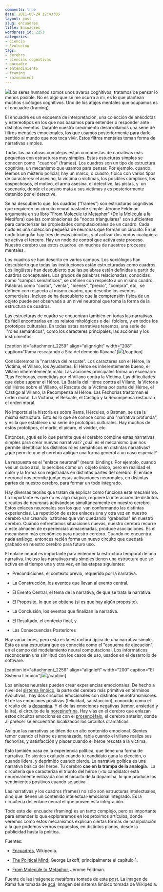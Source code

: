 ```yaml
---
comments: true
date: 2011-08-24 12:43:05
layout: post
slug: encuadres
title: Encuadres
wordpress_id: 2253
categories:
- Ciencia
- Evolución
tags:
- cerebro
- ciencias cognitivas
- encuadre
- entendimiento
- framing
- razonamient
---
```


[![](http://www.lnds.net/blog/wp-content/uploads/2011/08/metaforas-300x294.jpg)](http://www.lnds.net/blog/wp-content/uploads/2011/08/metaforas.jpg)Los seres humanos somos unos avaros cognitivos, tratamos de pensar lo menos posible. No es algo que se me ocurra a mi, es lo que plantean muchos sicólogos cognitivos. Uno de los atajos mentales que ocupamos es el encuadre (framing).

El encuadre es un esquema de interpretación, una colección de anécdotas y estereotipos en los que nos basamos para entender o responder ante distintos eventos. Durante nuestro crecimiento desarrollamos una serie de filtros mentales emocionales, los que usamos posteriormente para darle sentido al mundo que nos toca vivir. Estos filtros mentales toman forma de narrativas simples.

Todas las narrativas complejas están compuestas de narrativas más pequeñas con estructuras muy simples. Estas estucturas simples se conocen como  "cuadros" (frames). Los cuadros son un tipo de estructura cognitiva, un mecanismo que usamos para pensar. Por ejemplo, cuando leemos un misterio policial, hay un marco, o cuadro, típico con varios tipos de caracteres: el asesino, la víctima o víctimas, los posibles cómplices, los sospechosos, el motivo, el arma asesina, el detective, las pistas, y  un escenario, donde el asesino mata a sus víctimas y es posteriormente detenido por el detective.

Se ha descubierto que  los cuadros ("frames") son estructuras cognitivas que requieren un circuito neural bastante simple. Jerome Feldman argumenta en su libro "[From Molecule to Metaphor](http://amzn.to/mPFJv7)" (De la Molécula a la Metáfora) que las combinaciones de "nodos triangulares" son suficientes para caracterizar las propiedades computacionales de un cuadro. Cada nodo es una colección pequeña de neuronas que forman un circuito. En un nodo triangular hay tres de esos circuitos, y al activar dos nodos cualquiera se activa el tercero. Hay un nodo de control que activa este proceso. Nuestro cerebro usa estos cuadros  en muchos de nuestros procesos mentales.

Los cuadros se han descrito en varios campos. Los sociólogos han descubierto que todas las instituciones están estructuradas como cuadros. Los lingüistas han descubierto que las palabras están definidas a partir de cuadros conceptuales. Los grupos de palabras relacionadas, conocidas como "campos semánticos", se definen con respecto a un mismo cuadro. Palabras como "costo", "venta", "bienes", "precio", "compra", etc,  se definen con respecto al mismo cuadro, que describe los eventos comerciales. Incluso se ha descubierto que la comprensión física de un objeto puede ser observada a un nivel neuronal que toma la forma de la estructura de cuadros.

Las estructuras de cuadro se encuentran también en todas las narrativas. Es fácil encontrarlas en los relatos mitológicos o del  folclore, y en todos los prototipos culturales. En todas estas narrativas tenemos, una serie de  "roles semánticos", como los caracteres principales, las acciones y los instrumentos.

[caption id="attachment_2259" align="alignright" width="208" caption="Rama rescatando a Sita del demonio Rávana"][![](http://www.lnds.net/blog/wp-content/uploads/2011/08/rama7-208x300.jpg)](http://www.lnds.net/blog/wp-content/uploads/2011/08/rama7.jpg)[/caption]

Consideremos la "narrativa del rescate". Los caracteres son el Héroe, la Victima, el Villano, los Ayudantes. El Héroe es inherentemente bueno, el Villano inherentemente malo. Las acciones principales forma un escenario: "Las Fechorías, cometidas por el Villano contra la Víctima. Las dificultades que debe superar el Héroe. La Batalla del Héroe contra el Villano, la Victoria del Héroe sobre el Villano, el Rescate de la Víctima por parte del Héroe, el Castigo al Villano, la Recompensa al Héroe. Las Fechorías trastornan el orden moral. La Victoria, el Rescate, el Castigo y la Recompensa restauran el orden moral.

No importa si la historia es sobre Rama, Hércules, o Batman, se usa la misma estructura. Esto es lo que se conoce como una "narrativa profunda", y es la que establece una serie de prototipos culturales. Hay muchos de estos prototipos, el martir, el pícaro, el vividor, etc.

Entonces, ¿qué es lo que permite que el cerebro combine estas narrativas simples para crear nuevas narrativas? ¿cuál es el mecanismo que nos permite identificar los distintos roles semánticos en distintas narrativas? ¿qué permite que el cerebro aplique una forma general a un caso especial?

La respuesta es el "enlace neuronal" (neural binding). Por ejemplo, cuando ves un cubo azul, lo percibes como un  objeto único, pero en realidad el color y la forma son registradas en distintas partes del cerebro. El enlace neuronal nos permite juntar estas activaciones neuronales, en distintas partes de nuestro cerebro, para formar un todo integrado.

Hay diversas teorías que tratan de explicar como funciona este mecanismo. Lo importante es que no es algo mágico, requiere la interacción de distintos circuitos de neuronas activándose simultáneamente en nuestro cerebro. Estos enlaces neuronales son los que  van conformando las distintas experiencias. La repetición de estos enlaces una y otra vez en nuestro cerebro van creando  patrones que van quedando "grabados" en nuestro cerebro. Cuando enfrentamos situaciones nuevas, nuestro cerebro recurre a este almacén de experiencias almacenadas, produce asociaciones. Es el mecanismo más económico para nuestro cerebro. Cuando no encuentra nada análogo, entonces recién forma un nuevo circuito que quedará grabado en nuestro cerebro para futuro uso.

El enlace neural es importante para entender la estructura temporal de una narrativa. Incluso las narrativas más simples tienen una estructura que se activa en el tiempo una y otra vez, en las etapas siguientes:



	
  * Precondiciones, el contexto previo, requerido por la narrativa.

	
  * La Construcción, los eventos que llevan al evento central.

	
  * El Evento Central, el tema de la narrativa, de que se trata la narrativa.

	
  * El Propósito, lo que se obtiene (si es que hay algún propósito).

	
  * La Conclusión, los eventos que finalizan la narrativa.

	
  * El Resultado, el contexto final, y

	
  * Las Consecuencias Posteriores




Hay variaciones, pero esta es la estructura típica de una narrativa simple. Esta es una estructura que es conocida como el "esquema de ejecución", en el campo del modelamiento neural computacional. Los informáticos reconocerán una similitud con los casos de uso, usados en el desarrollo de software.






[caption id="attachment_2256" align="alignleft" width="200" caption="El Sistema Límbico"][![](http://www.lnds.net/blog/wp-content/uploads/2011/08/SistemaLimbico.jpg)](http://www.lnds.net/blog/wp-content/uploads/2011/08/SistemaLimbico.jpg)[/caption]

Los enlaces neurales pueden crear experiencias emocionales. De hecho a nivel del [sistema límbico](http://es.wikipedia.org/wiki/Sistema_l%C3%ADmbico), la parte del cerebro más primitiva en términos evolutivos,  hay dos circuitos emocionales con distintos neurotransmisores. El de las emociones positivas (felicidad, satisfacción), conocido como el circuito de la [dopamina](http://es.wikipedia.org/wiki/Dopamina). Y el de las emociones negativas (temor, ansiedad y la ira), el circuito de la [norepinefrina](http://es.wikipedia.org/wiki/Noradrenalina). Hay vías en el cerebro que enlazan estos circuitos emocionales con el [prosencéfalo](http://es.wikipedia.org/wiki/Prosenc%C3%A9falo), el cerebro anterior, donde al parecer se encuentran localizados los circuitos dramáticos.






Así que las narrativas se tiñen de un alto contenido emocional. Sientes temor cuando el héroe es amenazado, rabia cuando el villano realiza sus fechorías, y satisfacción y placer cuando el héroe rescata a la víctima.


Esto también pasa en la experiencia política, que tiene una forma de narrativa. Te sientes exaltado cuando tu candidato gana la elección, o cuando lidera, y deprimido cuando pierde. La narrativa política es una narrativa básica del héroe. Tu cerebro **cae en la trampa de la analogía**.  La circuitería que caracteriza el triunfo del héroe (=tu candidato) está neuronalmente enlazada con el circuito de la dopamina, lo que produce los sentimientos positivos cuando se activa.

Las narrativas y los cuadros (frames) no sólo son estructuras intelectuales, sino que  tienen un contenido intelectual-emocional integrado. Es la circuitería del enlace neural el que provee esta integración.

Todo esto del encuadre (framing) es un tanto complejo, pero es importante para entender lo que exploraremos en los próximos artículos, donde veremos como estos mecanismos explican ciertas formas de manipulación a la que podemos vernos expuestos, en distintos planos, desde la publicidad hasta la política.

Fuentes:



	
  * [Encuadres](http://es.wikipedia.org/wiki/Encuadre_(ciencias_sociales)), Wikipedia.

	
  * [The Political Mind](http://t.co/q3siTc2), George Lakoff, principalmente el capítulo 1.

	
  * [From Molecule to Metaphor](http://amzn.to/mPFJv7), Jerome Feldman.




Fuente de las imágenes: metáforas tomada de este [post](http://heartcrepusculo.blogspot.com/2009/11/metaforas.html). La imagen de Rama fue tomada de [acá](http://www.ruchiskitchen.com/kids/stories/avtaars/rama2.htm). Imagen del sistema límbico tomada de Wikipedia.
